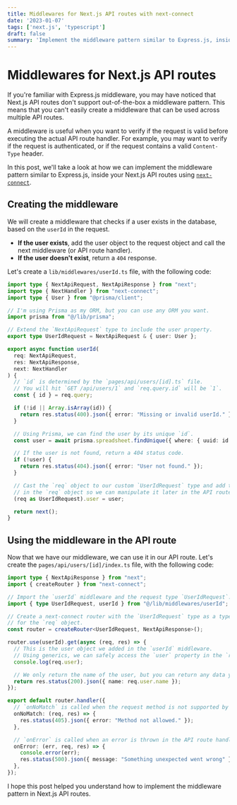 ```yaml
---
title: Middlewares for Next.js API routes with next-connect
date: '2023-01-07'
tags: ['next.js', 'typescript']
draft: false
summary: 'Implement the middleware pattern similar to Express.js, inside your Next.js API routes using next-connect.'
---
```


# Middlewares for Next.js API routes

If you're familiar with Express.js middleware, you may have noticed that Next.js API routes don't support out-of-the-box a middleware pattern. This means that you can't easily create a middleware that can be used across multiple API routes.

A middleware is useful when you want to verify if the request is valid before executing the actual API route handler. For example, you may want to verify if the request is authenticated, or if the request contains a valid `Content-Type` header.

In this post, we'll take a look at how we can implement the middleware pattern similar to Express.js, inside your Next.js API routes using [`next-connect`](https://github.com/hoangvvo/next-connect).

## Creating the middleware

We will create a middleware that checks if a user exists in the database, based on the `userId` in the request.

- **If the user exists**, add the user object to the request object and call the next middleware (or API route handler).
- **If the user doesn't exist**, return a `404` response.

Let's create a `lib/middlewares/userId.ts` file, with the following code:

```typescript
import type { NextApiRequest, NextApiResponse } from "next";
import type { NextHandler } from "next-connect";
import type { User } from "@prisma/client";

// I'm using Prisma as my ORM, but you can use any ORM you want.
import prisma from "@/lib/prisma";

// Extend the `NextApiRequest` type to include the user property.
export type UserIdRequest = NextApiRequest & { user: User };

export async function userId(
  req: NextApiRequest,
  res: NextApiResponse,
  next: NextHandler
) {
  // `id` is determined by the `pages/api/users/[id].ts` file.
  // You will hit `GET /api/users/1` and `req.query.id` will be `1`.
  const { id } = req.query;

  if (!id || Array.isArray(id)) {
    return res.status(400).json({ error: "Missing or invalid userId." });
  }

  // Using Prisma, we can find the user by its unique `id`.
  const user = await prisma.spreadsheet.findUnique({ where: { uuid: id } });

  // If the user is not found, return a 404 status code.
  if (!user) {
    return res.status(404).json({ error: "User not found." });
  }

  // Cast the `req` object to our custom `UserIdRequest` type and add the user
  // in the `req` object so we can manipulate it later in the API route handler.
  (req as UserIdRequest).user = user;

  return next();
}
```

## Using the middleware in the API route

Now that we have our middleware, we can use it in our API route. Let's create the `pages/api/users/[id]/index.ts` file, with the following code:

```typescript
import type { NextApiResponse } from "next";
import { createRouter } from "next-connect";

// Import the `userId` middleware and the request type `UserIdRequest`.
import { type UserIdRequest, userId } from "@/lib/middlewares/userId";

// Create a next-connect router with the `UserIdRequest` type as a type `request`
// for the `req` object.
const router = createRouter<UserIdRequest, NextApiResponse>();

router.use(userId).get(async (req, res) => {
  // This is the user object we added in the `userId` middleware.
  // Using generics, we can safely access the `user` property in the `req` object.
  console.log(req.user);

  // We only return the name of the user, but you can return any data you want.
  return res.status(200).json({ name: req.user.name });
});

export default router.handler({
  // `onNoMatch` is called when the request method is not supported by the API route.
  onNoMatch: (req, res) => {
    res.status(405).json({ error: "Method not allowed." });
  },

  // `onError` is called when an error is thrown in the API route handler.
  onError: (err, req, res) => {
    console.error(err);
    res.status(500).json({ message: "Something unexpected went wrong" });
  },
});
```

I hope this post helped you understand how to implement the middleware pattern in Next.js API routes.
